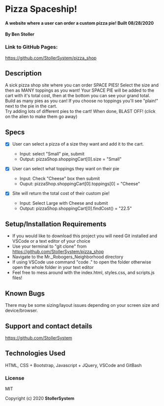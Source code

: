 # Pizza Spaceship!

#### A website where a user can order a custom pizza pie! Built 08/28/2020

#### By Ben Stoller

### Link to GitHub Pages:

https://github.com/StollerSystem/pizza_shop

## Description

A sick pizza shop site where you can order SPACE PIES! Select the size and then as MANY toppings as you want!
Your SPACE PIE will be added to the cart with it's total cost, then at the bottom you can see your grand total.
Build as many pies as you can!
If you choose no toppings you'll see "plain!" next to the pie in the cart.  
Try adding lots of different pies to the cart!
When done, BLAST OFF!
(click on the alien to make them go away)

## Specs
 
* [X] User can select a pizza of a size they want and add it to the cart.
  * Input: select "Small" pie, submit
  * Output: pizzaShop.shoppingCart[0].size = "Small" 

* [X] User can select what toppings they want on their pie
  * Input: Check "Cheese" box then submit
  * Ouput: pizzaShop.shoppingCart[0].toppings[0] = "Cheese"

* [X] Site will return the total cost of their custom pie!
  * Input: Select Large with Cheese and submit
  * Output: pizzaShop.shoppingCart[0].findCost() = "22.5"

## Setup/Installation Requirements

* If you would like to download this project you will need Git installed and VSCode or a text editor of your choice
* Use your terminal to "git clone" from https://github.com/StollerSystem/pizza_shop
* Navigate to the Mr._Robogers_Neighborhood directory
* If using VSCode use command "code ." to open the folder otherwise open the whole folder in your text editor
* Feel free to mess around with the index.html, styles.css, and scripts.js files! 

## Known Bugs

There may be some sizing/layout issues depending on your screen size and device/browser.

## Support and contact details

https://github.com/StollerSystem

## Technologies Used

HTML, CSS + Bootstrap, Javascript + JQuery, VSCode and GitBash

### License

MIT

Copyright (c) 2020 **StollerSystem**